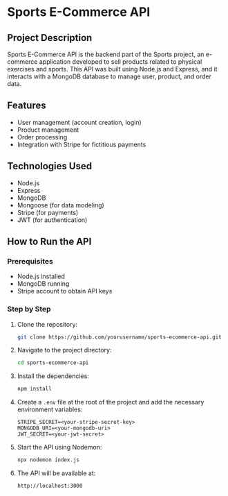 # Sports E-Commerce API

## Project Description
Sports E-Commerce API is the backend part of the Sports project, an e-commerce application developed to sell products related to physical exercises and sports. This API was built using Node.js and Express, and it interacts with a MongoDB database to manage user, product, and order data.

## Features
- User management (account creation, login)
- Product management
- Order processing
- Integration with Stripe for fictitious payments

## Technologies Used
- Node.js
- Express
- MongoDB
- Mongoose (for data modeling)
- Stripe (for payments)
- JWT (for authentication)

## How to Run the API

### Prerequisites
- Node.js installed
- MongoDB running
- Stripe account to obtain API keys

### Step by Step
1. Clone the repository:
    ```bash
    git clone https://github.com/yourusername/sports-ecommerce-api.git
    ```
2. Navigate to the project directory:
    ```bash
    cd sports-ecommerce-api
    ```
3. Install the dependencies:
    ```bash
    npm install
    ```
4. Create a `.env` file at the root of the project and add the necessary environment variables:
    ```
    STRIPE_SECRET=<your-stripe-secret-key>
    MONGODB_URI=<your-mongodb-uri>
    JWT_SECRET=<your-jwt-secret>
    ```
5. Start the API using Nodemon:
    ```bash
    npx nodemon index.js
    ```
6. The API will be available at:
    ```
    http://localhost:3000
    ```
